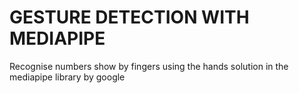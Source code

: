 # GESTURE DETECTION WITH MEDIAPIPE
Recognise numbers show by fingers using the hands solution in the mediapipe library by google

